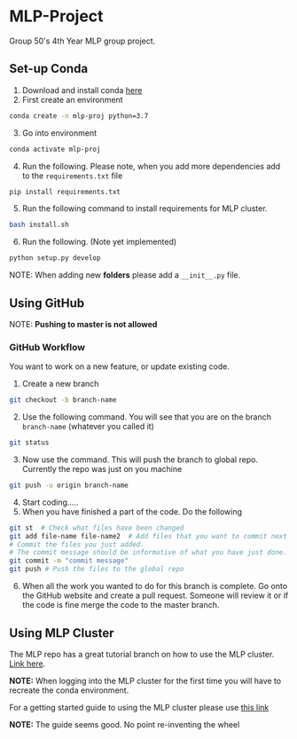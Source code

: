 # MLP-Project
Group 50's 4th Year MLP group project.


## Set-up Conda

1. Download and install conda [here](https://docs.anaconda.com/anaconda/install/)
2. First create an environment

````bash
conda create -n mlp-proj python=3.7
````
3. Go into environment

````bash
conda activate mlp-proj
````
4. Run the following. Please note, when you add more dependencies add to the `requirements.txt` file 

````bash
pip install requirements.txt
````

5. Run the following command to install requirements for MLP cluster.

````bash
bash install.sh
````

6. Run the following. (Note yet implemented)
<!-- TODO: Implement setup.py -->

````bash
python setup.py develop
````

NOTE: When adding new **folders** please add a `__init__.py` file.

## Using GitHub

NOTE: **Pushing to master is not allowed**

### GitHub Workflow

You want to work on a new feature, or update existing code.

1. Create a new branch

````bash
git checkout -b branch-name
````
2. Use the following command. You will see that you are on the branch `branch-name` (whatever you called it)

````bash
git status
````
3. Now use the command. This will push the branch to global repo. Currently the repo was just on you machine

````bash
git push -u origin branch-name
````
4. Start coding.....
5. When you have finished a part of the code. Do the following

````bash
git st  # Check what files have been changed
git add file-name file-name2  # Add files that you want to commit next
# Commit the files you just added.
# The commit message should be informative of what you have just done.
git commit -m "commit message"
git push # Push the files to the global repo
````
6. When all the work you wanted to do for this branch is complete. Go onto the GitHub website and create a pull request. Someone will review it or if the code is fine merge the code to the master branch.

## Using MLP Cluster

The MLP repo has a great tutorial branch on how to use the MLP cluster. [Link here](https://github.com/CSTR-Edinburgh/mlpractical/tree/mlp2019-20/mlp_cluster_tutorial).

**NOTE:** When logging into the MLP cluster for the first time you will have to recreate the conda environment.

For a getting started guide to using the MLP cluster please use [this link](https://github.com/CSTR-Edinburgh/mlpractical/blob/mlp2019-20/mlp_cluster_tutorial/mlp_cluster_quick_start_up.md)

**NOTE:** The guide seems good. No point re-inventing the wheel